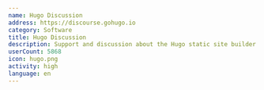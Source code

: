 ```yaml
---
name: Hugo Discussion
address: https://discourse.gohugo.io
category: Software
title: Hugo Discussion
description: Support and discussion about the Hugo static site builder.
userCount: 5868
icon: hugo.png
activity: high
language: en
---
```

